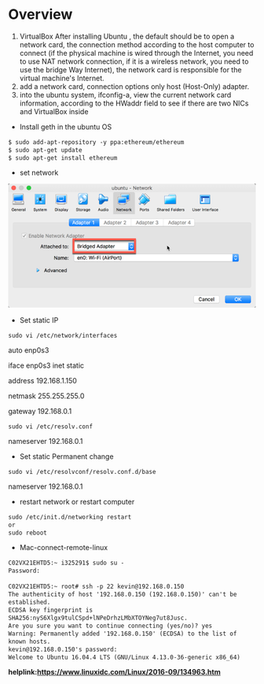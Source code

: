 # Overview
1. VirtualBox After installing Ubuntu , the default should be to open a network card, the connection method according to the host computer to connect (if the physical machine is wired through the Internet, you need to use NAT network connection, if it is a wireless network, you need to use the bridge Way Internet), the network card is responsible for the virtual machine's Internet.
2. add a network card, connection options only host (Host-Only) adapter.
3. into the ubuntu system, ifconfig-a, view the current network card information, according to the HWaddr field to see if there are two NICs and VirtualBox inside

* Install geth in the ubuntu OS

```
$ sudo add-apt-repository -y ppa:ethereum/ethereum
$ sudo apt-get update
$ sudo apt-get install ethereum
```

* set network 

![network](/picture/Network.png)

* Set static IP

```
sudo vi /etc/network/interfaces

```

auto enp0s3

iface enp0s3 inet static

address 192.168.1.150

netmask 255.255.255.0

gateway 192.168.0.1

```
sudo vi /etc/resolv.conf

```
nameserver 192.168.0.1


* Set static Permanent change

```
sudo vi /etc/resolvconf/resolv.conf.d/base
```

nameserver 192.168.0.1

* restart network or restart computer

```
sudo /etc/init.d/networking restart
or
sudo reboot
```
* Mac-connect-remote-linux

```
C02VX21EHTD5:~ i325291$ sudo su -
Password:

C02VX21EHTD5:~ root# ssh -p 22 kevin@192.168.0.150
The authenticity of host '192.168.0.150 (192.168.0.150)' can't be established.
ECDSA key fingerprint is SHA256:nyS6Xlgx9tulCSpd+lNPeDrhzLMbXTOYNeg7ut8Jusc.
Are you sure you want to continue connecting (yes/no)? yes
Warning: Permanently added '192.168.0.150' (ECDSA) to the list of known hosts.
kevin@192.168.0.150's password:
Welcome to Ubuntu 16.04.4 LTS (GNU/Linux 4.13.0-36-generic x86_64)

```

**helplink:https://www.linuxidc.com/Linux/2016-09/134963.htm**
